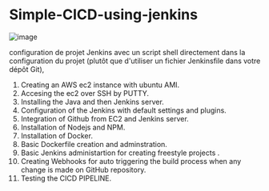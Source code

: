 # Simple-CICD-using-jenkins
![image](https://github.com/malakMkh/Simple-CICD-using-jenkins/assets/123992427/532579d5-5ecd-4351-9d1d-b81fc9f34c31)

configuration de  projet Jenkins avec un script shell directement dans la configuration du projet (plutôt que d'utiliser un fichier Jenkinsfile dans votre dépôt Git),

1. Creating an AWS ec2 instance with ubuntu AMI.
2. Accesing the ec2 over SSH by PUTTY.
3. Installing the Java and then Jenkins server.
4. Configuration of the Jenkins with default settings and plugins.
5. Integration  of  Github from EC2 and  Jenkins server.
6. Installation of Nodejs and NPM.
7. Installation of Docker.
8. Basic Dockerfile creation and adminstration.
9. Basic Jenkins administartion for creating freestyle projects .
10. Creating Webhooks for auto triggering the build process when any       change is made on GitHub repository.
11. Testing the CICD PIPELINE.
